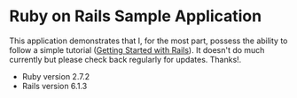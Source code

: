 # Ruby on Rails Sample Application

This application demonstrates that I, for the most part, possess the ability to follow a simple tutorial ([Getting Started with Rails](https://guides.rubyonrails.org/v5.0/getting_started.html)). It doesn't do much currently but please check back regularly for updates. Thanks!.

* Ruby version 2.7.2
* Rails version 6.1.3
